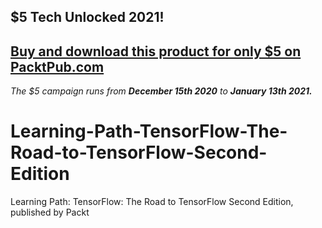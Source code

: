 ## $5 Tech Unlocked 2021!
[Buy and download this product for only $5 on PacktPub.com](https://www.packtpub.com/)
-----
*The $5 campaign         runs from __December 15th 2020__ to __January 13th 2021.__*

# Learning-Path-TensorFlow-The-Road-to-TensorFlow-Second-Edition
Learning Path: TensorFlow: The Road to TensorFlow Second Edition, published by Packt
